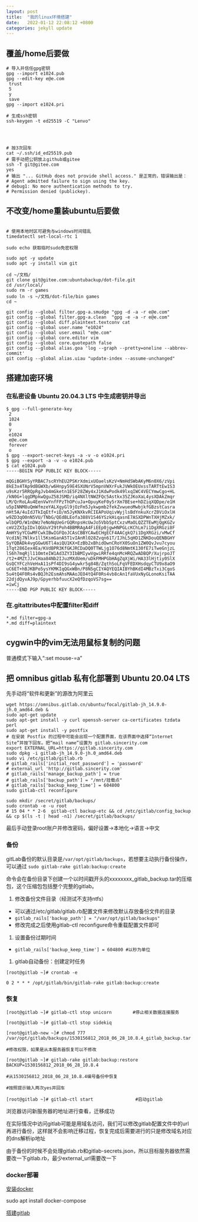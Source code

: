 ```yaml
---
layout: post
title:  "我的linux环境搭建"
date:   2022-01-12 22:08:12 +0800
categories: jekyll update
---
```


## 覆盖/home后要做
```shell
# 导入并信任gpg密钥
gpg --import e1024.pub
gpg --edit-key e@e.com
 trust
 5
 y
 save
gpg --import e1024.pri

# 生成ssh密钥
ssh-keygen -t ed25519 -C "Lenvo"




# 按3次回车
cat ~/.ssh/id_ed25519.pub
# 需手动把公钥放上github或gitee
ssh -T git@gitee.com
yes
# 输出 "... GitHub does not provide shell access." 是正常的，错误输出是：
# Agent admitted failure to sign using the key.
# debug1: No more authentication methods to try.
# Permission denied (publickey).
```

## 不改变/home重装ubuntu后要做
```shell

# 使用本地时区可避免与windows时间错乱
timedatectl set-local-rtc 1

sudo echo 获取临时sudo免密权限

sudo apt -y update 
sudo apt -y install vim git

cd ~/文档/
git clone git@gitee.com:ubuntubackup/dot-file.git
cd /usr/local/
sudo rm -r games
sudo ln -s ~/文档/dot-file/bin games
cd ~

git config --global filter.gpg-a.smudge "gpg -d -a -r e@e.com"
git config --global filter.gpg-a.clean  "gpg -e -a -r e@e.com"
git config --global diff.plaintext.textconv cat
git config --global user.name "e1024"
git config --global user.email "e@e.com"
git config --global core.editor vim
git config --global core.quotepath false
git config --global alias.goa 'log --graph --pretty=oneline --abbrev-commit'
git config --global alias.uiau "update-index --assume-unchanged"

```

## 搭建加密环境

### 在私密设备 Ubuntu 20.04.3 LTS 中生成密钥并导出
```shell
$ gpg --full-generate-key
 2
 1024
 0
 y
 e1024
 e@e.com
 forever
 o
$ gpg --export-secret-keys -a -v -o e1024.pri
$ gpg --export -a -v -o e1024.pub
$ cat e1024.pub
-----BEGIN PGP PUBLIC KEY BLOCK-----

mQGiBGHYSyYRBAC7scRYhEU2PSKrXdmixUOaelsKzV+NmHdSWbAKyM6n0X6/zVpi
8kE3x4TAp9dBGWXb/w6Hnpy59E4SXUNrV5mpnVWXrFukJVWkOEUxssTARTtEw1S3
u9sKzr5RRQpRgJvb4mGketn1E5F28ZWy4xJ1KdwPodk49lxqIWC4VECYmwCgo+HL
/kN0G+lqgDMpkwQguZ58JSMD/iq4NXltNWZFQc5Astkx35ZJKoXaL4ysXDAkZmqr
LM/QrRoLAu4EenVwYnfFPzThOPcuJa+OpuyKeF0y5rXm7BEse+hDZiqXQDpe/e1H
u5pINNM8uQmWfmzeYALXgyGl9jOzFm5Jykwpmb2fekZvwueoMwbjkfGBzstCasra
nHt5A/4uIdJTkIqEtf+iD/m5JyKNXkvRCIEAPoUqivWyjlsBdYnkuXcrZ0ViOxlH
w9ZD3qO0nN5VU/TNbG/QEdBLEofa388V1S46YSzkHiqasnE7ASXDPWnTXHjMZxk/
wlbQPD/W1nDWz7eNoNqUeGrGQRnpsHcUwJo5Vbb5ptCxzvMaOLQZZTEwMjQgKGZv
cmV2ZXIpIDxlQGUuY29tPoh4BBMRAgA4FiEEp0jgwHNPGLcKChLm7i1DgXRGzi8F
AmHYSyYCGwMFCwkIBwIGFQoJCAsCBBYCAwECHgECF4AACgkQ7i1DgXRGzi/vMwCf
Vcd1Nj7Nlkv1ll5KsmGanA5T1vIAnRlO28Zvqn61T/IJhL5qHD1ZNKDouQENBGHY
SyYQBADk4vgGGwU6Tl4aiQU1KX+EzBb2xBhidOwnCRoYX0SuOn1ZW0QvJvu7cyou
1Tqt286Iex4Ea/KVdBPR3KfGKJRCDaDQ0TTWLjg1O76d8NmtK130fE7iTweGnjzL
lS6h7mqRjl11OmteIW1Ad3ZY3IbBMIywVgwiRRfe4qnMcHRQZwADBQP/XujrpoJT
/t2+4MZtJJvCHaa84Nb2IJuzMXdUem/uDkFMHPGbHAgZqXjWi/HA33lHjtiy0SlX
GsQCYFCzhVeHxA11sPf4DI9sG4ywkr5g84B/ZqthSoLFqVFEDXHsdqyCTU9x8aO9
uC6ET+hBJKBPo5ysYKMKIqQGxWBn/P8N5gCIYAQYEQIAIBYhBKdI4MBzTxi3CgoS
5u4tQ4F0Rs4vBQJh2EsmAhsMAAoJEO4tQ4F0Rs4vb8cAn1faVUxNyGLonoKsiTAA
22djdQyvAJ9p/GpyerhbfuucX2eQfDzqoVS7sg==
=iwCj
-----END PGP PUBLIC KEY BLOCK-----

```

### 在.gitattributes中配置filter和diff
```
*.md filter=gpg-a
*.md diff=plaintext
```

## cygwin中的vim无法用鼠标复制的问题
普通模式下输入“:set mouse-=a”

## 把 omnibus gitlab 私有化部署到 Ubuntu 20.04 LTS
先手动将“软件和更新”的源改为阿里云
```
wget https://omnibus.gitlab.cn/ubuntu/focal/gitlab-jh_14.9.0-jh.0_amd64.deb &
sudo apt-get update
sudo apt-get install -y curl openssh-server ca-certificates tzdata perl
sudo apt-get install -y postfix
# 在安装 Postfix 的过程中可能会出现一个配置界面，在该界面中选择“Internet Site”并按下回车。把“mail name”设置为 gitlab.sincerity.com
export EXTERNAL_URL=https://gitlab.sincerity.com
sudo dpkg -i gitlab-jh_14.9.0-jh.0_amd64.deb
sudo vi /etc/gitlab/gitlab.rb
# gitlab_rails['initial_root_password'] = 'password'
# external_url 'http://gitlab.sincerity.com'
# gitlab_rails['manage_backup_path'] = true
# gitlab_rails['backup_path'] = "/mnt/挂载点"
# gitlab_rails['backup_keep_time'] = 604800
sudo gitlab-ctl reconfigure

sudo mkdir /secret/gitlab/backups/
sudo crontab -e -u root
# 15 04 * * 2-6  gitlab-ctl backup-etc && cd /etc/gitlab/config_backup && cp $(ls -t | head -n1) /secret/gitlab/backups/
```
最后手动登录root账户并修改密码，偏好设置->本地化->语言->中文 

### 备份
gitLab备份的默认目录是`/var/opt/gitlab/backups`，若想要主动执行备份操作，可以通过
`sudo gitlab-rake gitlab:backup:create`

命令会在备份目录下创建一个以时间戳开头的xxxxxxxx_gitlab_backup.tar的压缩包，这个压缩包包括整个完整的gitlab。

1. 修改备份文件目录（经测试不支持ntfs）
+ 可以通过/etc/gitlab/gitlab.rb配置文件来修改默认存放备份文件的目录
+ `gitlab_rails['backup_path'] = "/var/opt/gitlab/backups"`
+ 修改完成之后使用gitlab-ctl reconfigure命令重载配置文件即可
1. 设置备份过期时间
+ `gitlab_rails['backup_keep_time'] = 604800 #以秒为单位`
1. gitlab自动备份：创建定时任务
```
[root@gitlab ~]# crontab -e

0 2 * * * /opt/gitlab/bin/gitlab-rake gitlab:backup:create
```

### 恢复
```
[root@gitlab ~]# gitlab-ctl stop unicorn        #停止相关数据连接服务

[root@gitlab ~]# gitlab-ctl stop sidekiq

[root@gitlab-new ~]# chmod 777 /var/opt/gitlab/backups/1530156812_2018_06_28_10.8.4_gitlab_backup.tar

#修改权限，如果是从本服务器恢复可以不修改

[root@gitlab ~]# gitlab-rake gitlab:backup:restore BACKUP=1530156812_2018_06_28_10.8.4    

#从1530156812_2018_06_28_10.8.4编号备份中恢复

#按照提示输入两次yes并回车

[root@gitlab ~]# gitlab-ctl start                #启动gitlab
```
浏览器访问新服务器的地址进行查看，迁移成功

在实际情况中访问gitlab可能是用域名访问，我们可以修改gitlab配置文件中的url再进行备份，这样就不会影响迁移过程，恢复完成后需要进行的只是修改域名对应的dns解析ip地址

由于备份的时候不会处理gitlab.rb和gitlab-secrets.json，所以目标服务器依然需要改一下gitlab.rb，最少external_url需要改一下

### docker部署
[安装docker](https://www.runoob.com/docker/ubuntu-docker-install.html)

sudo apt install docker-compose

[搭建gitlab](https://zhuanlan.zhihu.com/p/49499229)
